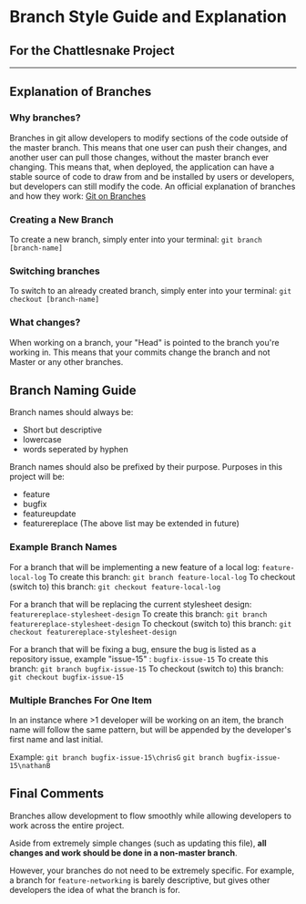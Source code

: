 # Branch Style Guide and Explanation
## For the Chattlesnake Project
---
## Explanation of Branches

### Why branches?
Branches in git allow developers to modify sections of the code outside of the master branch. This means that one user can push their changes, and another user can pull those changes, without the master branch ever changing.
This means that, when deployed, the application can have a stable source of code to draw from and be installed by users or developers, but developers can still modify the code.
An official explanation of branches and how they work: [Git on Branches](https://git-scm.com/book/en/v1/Git-Branching-What-a-Branch-is)

### Creating a New Branch
To create a new branch, simply enter into your terminal:
`git branch [branch-name]`

### Switching branches
To switch to an already created branch, simply enter into your terminal:
`git checkout [branch-name]`

### What changes?
When working on a branch, your "Head" is pointed to the branch you're working in. This means that your commits change the branch and not Master or any other branches.

## Branch Naming Guide
Branch names should always be:
- Short but descriptive
- lowercase
- words seperated by hyphen

Branch names should also be prefixed by their purpose. Purposes in this project will be:
- feature
- bugfix
- featureupdate
- featurereplace
(The above list may be extended in future)

### Example Branch Names
For a branch that will be implementing a new feature of a local log:
`feature-local-log`
To create this branch:
`git branch feature-local-log`
To checkout (switch to) this branch:
`git checkout feature-local-log`

For a branch that will be replacing the current stylesheet design:
`featurereplace-stylesheet-design`
To create this branch:
`git branch featurereplace-stylesheet-design`
To checkout (switch to) this branch:
`git checkout featurereplace-stylesheet-design`

For a branch that will be fixing a bug, ensure the bug is listed as a repository issue, example "issue-15"  :
`bugfix-issue-15`
To create this branch:
`git branch bugfix-issue-15`
To checkout (switch to) this branch:
`git checkout bugfix-issue-15`

### Multiple Branches For One Item
In an instance where >1 developer will be working on an item, the branch name will follow the same pattern, but will be appended by the developer's first name and last initial.

Example:
`git branch bugfix-issue-15\chrisG`
`git branch bugfix-issue-15\nathanB`

## Final Comments
Branches allow development to flow smoothly while allowing developers to work across the entire project.

Aside from extremely simple changes (such as updating this file), **all changes and work should be done in a non-master branch**.

However, your branches do not need to be extremely specific. For example, a branch for `feature-networking` is barely descriptive, but gives other developers the idea of what the branch is for.
